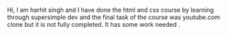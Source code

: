 Hi, I am harhit singh and I have done the html and css course by learning through supersimple dev and the final task of the course was youtube.com clone but it is not fully completed. It has some work needed .
